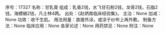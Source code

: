 序号：17327
名称：甘乳膏
组成：乳香2钱，水飞甘石粉2钱，龙骨2钱，石脂2钱，海螵蛸2钱，凡士林4两。
出处：《赵炳南临床经验集》。
主治：None
加减：None
功效：收干生肌。
用法用量：直接外涂，或涂于纱布上再外敷。
制备方法：None
临床应用：None
各家论述：None
用药禁忌：None
附注：None
